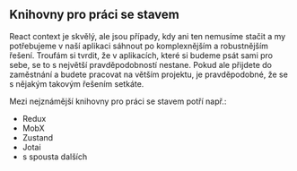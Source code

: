 ## Knihovny pro práci se stavem

React context je skvělý, ale jsou případy, kdy ani ten nemusíme stačit a my potřebujeme v naší aplikaci sáhnout po komplexnějším a robustnějším řešení. Troufám si tvrdit, že v aplikacích, které si budeme psát sami pro sebe, se to s největší pravděpodobností nestane. Pokud ale přijdete do zaměstnání a budete pracovat na větším projektu, je pravděpodobné, že se s nějakým takovým řešením setkáte.

Mezi nejznámější knihovny pro práci se stavem potří např.:
- Redux
- MobX
- Zustand
- Jotai
- s spousta dalších
